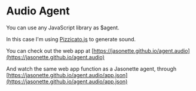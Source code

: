 # Audio Agent

You can use any JavaScript library as $agent.

In this case I'm using [Pizzicato.js](https://alemangui.github.io/pizzicato/) to generate sound.

You can check out the web app at [https://jasonette.github.io/agent.audio](https://jasonette.github.io/agent.audio)

And watch the same web app function as a Jasonette agent, through [https://jasonette.github.io/agent.audio/app.json](https://jasonette.github.io/agent.audio/app.json)
